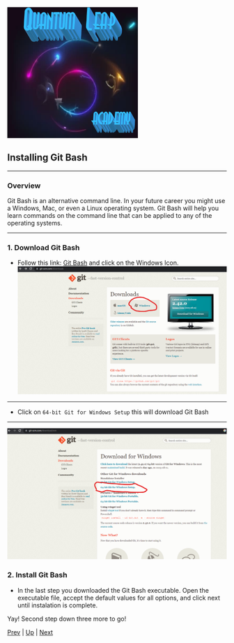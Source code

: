 
<img src="../../images/QuantumLeapAcademy.png" alt="Quantum Leap Logo" width="300" height="300">

## Installing Git Bash
<hr/>


### Overview

Git Bash is an alternative command line. In your future career you might use a Windows, Mac, or even a Linux operating system. Git Bash will help you learn commands on the command line that can be applied to any of the operating systems.  

<hr />

### 1. Download Git Bash
* Follow this link: [Git Bash](https://git-scm.com/downloads) and click on the Windows Icon.
 ![Git Bash](../../images/bashInstall.png)

<hr/>

 * Click on `64-bit Git for Windows Setup` this will download Git Bash

<hr/>

 ![Git Bash](../../images/bashVersionInstall.png)

### 2. Install Git Bash
* In the last step you downloaded the Git Bash executable. Open the executable file, accept the default values for all options, and click next until instalation is complete.

Yay! Second step down three more to go!

[Prev](javaInstall.md) | [Up](README.md) | [Next](vscode.md)